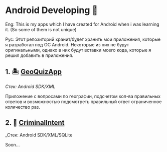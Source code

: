 # Android Developing :robot:
Eng: This is my apps  which I have created for Android when i was learning it. (So some of them is not unique)

Рус: Этот репозиторий хранит/будет хранить мои приложения, которые я разработал под ОС Android. Некоторые из них не будут оригинальными, однако в них будут вставки моего кода, которые я решил добавить в приложения.

## 1. :desert_island: [GeoQuizApp](/GeoQuizApp/)

_Стек: Android SDK/XML_

Приложение с вопросами по географии, подсчетом кол-ва правильных ответов и возможностью подсмотреть правильный ответ ограниченное количество раз.

## 2. :japanese_castle: [CriminalIntent]()

_Стек: Android SDK/XML/SQLite

Soon...
